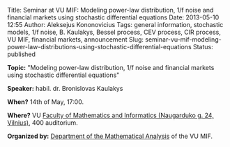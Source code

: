 Title: Seminar at VU MIF: Modeling power-law distribution, 1/f noise and financial markets using stochastic differential equations
Date: 2013-05-10 12:55
Author: Aleksejus Kononovicius
Tags: general information, stochastic models, 1/f noise, B. Kaulakys, Bessel process, CEV process, CIR process, VU MIF, financial markets, announcement
Slug: seminar-vu-mif-modeling-power-law-distributions-using-stochastic-differential-equations
Status: published

**Topic:** "Modeling power-law distribution, 1/f noise and financial markets using stochastic differential equations"

**Speaker:** habil. dr. Bronislovas Kaulakys

**When?** 14th of May, 17:00.

**Where?** VU [Faculty of Mathematics and Informatics (Naugarduko g. 24,
Vilnius)](https://www.mif.vu.lt/), 400 auditorium.

**Organized by:** [Department of the Mathematical
Analysis](https://www.mif.vu.lt/katedros/mak/) of the VU MIF.
